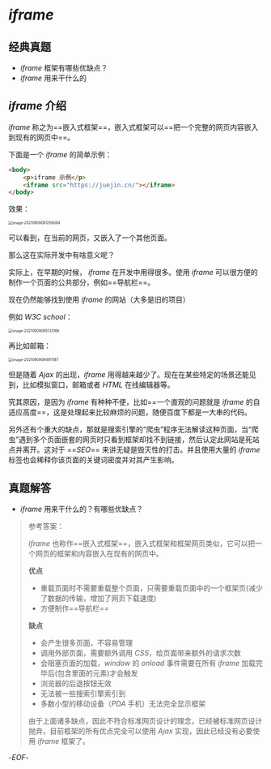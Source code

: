# *iframe*



## 经典真题



- *iframe* 框架有哪些优缺点？
- *iframe* 用来干什么的



## *iframe* 介绍



*iframe* 称之为==嵌入式框架==，嵌入式框架可以==把一个完整的网页内容嵌入到现有的网页中==。



下面是一个 *iframe* 的简单示例：



```html
<body>
    <p>iframe 示例</p>
    <iframe src="https://juejin.cn/"></iframe>
</body>
```



效果：



<img src="https://xiejie-typora.oss-cn-chengdu.aliyuncs.com/2021-09-09-011259.png" alt="image-20210909091258084" style="zoom:50%;" />



可以看到，在当前的网页，又嵌入了一个其他页面。



那么这在实际开发中有啥意义呢？



实际上，在早期的时候， *iframe* 在开发中用得很多。使用 *iframe* 可以很方便的制作一个页面的公共部分，例如==导航栏==。

现在仍然能够找到使用 *iframe* 的网站（大多是旧的项目）

例如 *W3C school*：

<img src="https://xiejie-typora.oss-cn-chengdu.aliyuncs.com/2021-09-09-015133.png" alt="image-20210909095133166" style="zoom:50%;" />



再比如邮箱：



<img src="https://xiejie-typora.oss-cn-chengdu.aliyuncs.com/2021-09-09-014911.png" alt="image-20210909094911187" style="zoom:50%;" />



但是随着 *Ajax* 的出现，*iframe* 用得越来越少了。现在在某些特定的场景还能见到，比如模拟窗口，邮箱或者 *HTML* 在线编辑器等。



究其原因，是因为 *iframe* 有种种不便，比如==一个直观的问题就是 *iframe* 的自适应高度==，这是处理起来比较麻烦的问题，随便百度下都是一大串的代码。

另外还有个重大的缺点，那就是搜索引擎的“爬虫”程序无法解读这种页面，当“爬虫”遇到多个页面嵌套的网页时只看到框架却找不到链接，然后认定此网站是死站点并离开。这对于 ==*SEO*== 来讲无疑是毁灭性的打击。并且使用大量的 *iframe* 标签也会稀释你该页面的关键词密度并对其产生影响。



## 真题解答



- *iframe* 用来干什么的？有哪些优缺点？

>参考答案：
>
>*iframe* 也称作==嵌入式框架==，嵌入式框架和框架网页类似，它可以把一个网页的框架和内容嵌入在现有的网页中。
>
>**优点**
>
>- 重载页面时不需要重载整个页面，只需要重载页面中的一个框架页(减少了数据的传输，增加了网页下载速度)
>- 方便制作==导航栏==
>
>**缺点**
>
>- 会产生很多页面，不容易管理
>- 调用外部页面，需要额外调用 *CSS*，给页面带来额外的请求次数
>- 会阻塞页面的加载，*window* 的 *onload* 事件需要在所有 *iframe* 加载完毕后(包含里面的元素)才会触发
>- 浏览器的后退按钮无效
>- 无法被一些搜索引擎索引到
>- 多数小型的移动设备（*PDA* 手机）无法完全显示框架
>
>由于上面诸多缺点，因此不符合标准网页设计的理念，已经被标准网页设计抛弃，目前框架的所有优点完全可以使用 *Ajax* 实现，因此已经没有必要使用 *iframe* 框架了。



-*EOF*-